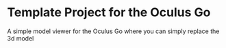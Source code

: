 # Template Project for the Oculus Go
A simple model viewer for the Oculus Go where you can simply replace the 3d model
